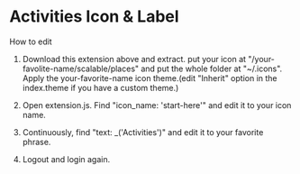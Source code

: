 # Activities Icon & Label
How to edit 
  
1. Download this extension above and extract. 
put your icon at "/your-favolite-name/scalable/places" and put the whole folder at "~/.icons".  
Apply the your-favorite-name icon theme.(edit "Inherit" option in the index.theme if you have a custom theme.)  
  
2. Open extension.js. Find  "icon_name: 'start-here'"  and edit it to your icon name. 
  
3. Continuously, find  "text: _('Activities')"  and edit it to your favorite phrase.  
  
4. Logout and login again. 


